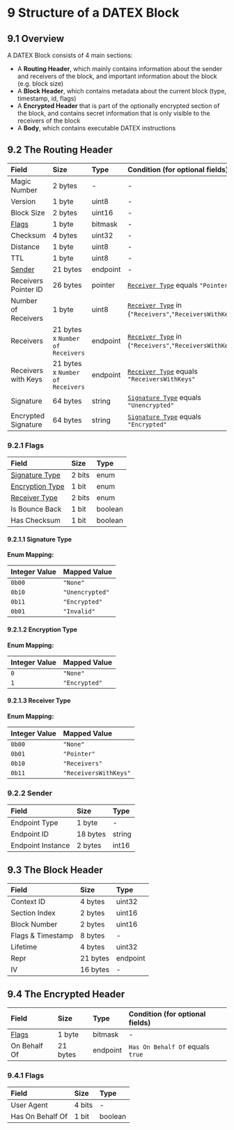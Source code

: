 # 9 Structure of a DATEX Block

## 9.1 Overview

A DATEX Block consists of 4 main sections:

- A **Routing Header**, which mainly contains information about the sender and
  receivers of the block, and important information about the block (e.g. block
  size)
- A **Block Header**, which contains metadata about the current block (type,
  timestamp, id, flags)
- A **Encrypted Header** that is part of the optionally encrypted section of the
  block, and contains secret information that is only visible to the receivers
  of the block
- A **Body**, which contains executable DATEX instructions

<DXBProtocolViewer speck="./assets/structures/dxb.json"></DXBProtocolViewer>

## 9.2 The Routing Header

<speck-table level="2" file="./assets/structures/dxb.json" section="Routing Header">

| Field                            | Size                             | Type     | Condition (for optional fields)                                                           |
| :------------------------------- | :------------------------------- | :------- | :---------------------------------------------------------------------------------------- |
| Magic Number                     | 2 bytes                          | -        | -                                                                                         |
| Version                          | 1 byte                           | uint8    | -                                                                                         |
| Block Size                       | 2 bytes                          | uint16   | -                                                                                         |
| [Flags](#routing-header-flags)   | 1 byte                           | bitmask  | -                                                                                         |
| Checksum                         | 4 bytes                          | uint32   | -                                                                                         |
| Distance                         | 1 byte                           | uint8    | -                                                                                         |
| TTL                              | 1 byte                           | uint8    | -                                                                                         |
| [Sender](#routing-header-sender) | 21 bytes                         | endpoint | -                                                                                         |
| Receivers Pointer ID             | 26 bytes                         | pointer  | [`Receiver Type`](#routing-header-receiver-type) equals `"Pointer"`                       |
| Number of Receivers              | 1 byte                           | uint8    | [`Receiver Type`](#routing-header-receiver-type) in (`"Receivers"`,`"ReceiversWithKeys"`) |
| Receivers                        | 21 bytes x `Number of Receivers` | endpoint | [`Receiver Type`](#routing-header-receiver-type) in (`"Receivers"`,`"ReceiversWithKeys"`) |
| Receivers with Keys              | 21 bytes x `Number of Receivers` | endpoint | [`Receiver Type`](#routing-header-receiver-type) equals `"ReceiversWithKeys"`             |
| Signature                        | 64 bytes                         | string   | [`Signature Type`](#routing-header-signature-type) equals `"Unencrypted"`                 |
| Encrypted Signature              | 64 bytes                         | string   | [`Signature Type`](#routing-header-signature-type) equals `"Encrypted"`                   |

<a id="routing-header-flags"></a>

### 9.2.1 Flags

| Field                                              | Size   | Type    |
| :------------------------------------------------- | :----- | :------ |
| [Signature Type](#routing-header-signature-type)   | 2 bits | enum    |
| [Encryption Type](#routing-header-encryption-type) | 1 bit  | enum    |
| [Receiver Type](#routing-header-receiver-type)     | 2 bits | enum    |
| Is Bounce Back                                     | 1 bit  | boolean |
| Has Checksum                                       | 1 bit  | boolean |

<a id="routing-header-signature-type"></a>

#### 9.2.1.1 Signature Type

**Enum Mapping:**

| Integer Value | Mapped Value    |
| :------------ | :-------------- |
| `0b00`        | `"None"`        |
| `0b10`        | `"Unencrypted"` |
| `0b11`        | `"Encrypted"`   |
| `0b01`        | `"Invalid"`     |

<a id="routing-header-encryption-type"></a>

#### 9.2.1.2 Encryption Type

**Enum Mapping:**

| Integer Value | Mapped Value  |
| :------------ | :------------ |
| `0`           | `"None"`      |
| `1`           | `"Encrypted"` |

<a id="routing-header-receiver-type"></a>

#### 9.2.1.3 Receiver Type

**Enum Mapping:**

| Integer Value | Mapped Value          |
| :------------ | :-------------------- |
| `0b00`        | `"None"`              |
| `0b01`        | `"Pointer"`           |
| `0b10`        | `"Receivers"`         |
| `0b11`        | `"ReceiversWithKeys"` |

<a id="routing-header-sender"></a>

### 9.2.2 Sender

| Field             | Size     | Type   |
| :---------------- | :------- | :----- |
| Endpoint Type     | 1 byte   | -      |
| Endpoint ID       | 18 bytes | string |
| Endpoint Instance | 2 bytes  | int16  |

</speck-table>

## 9.3 The Block Header

<speck-table level="2" file="./assets/structures/dxb.json" section="Block Header">

| Field             | Size     | Type     |
| :---------------- | :------- | :------- |
| Context ID        | 4 bytes  | uint32   |
| Section Index     | 2 bytes  | uint16   |
| Block Number      | 2 bytes  | uint16   |
| Flags & Timestamp | 8 bytes  | -        |
| Lifetime          | 4 bytes  | uint32   |
| Repr              | 21 bytes | endpoint |
| IV                | 16 bytes | -        |

</speck-table>

## 9.4 The Encrypted Header

<speck-table level="2" file="./assets/structures/dxb.json" section="Encrypted Header">

| Field                            | Size     | Type     | Condition (for optional fields)  |
| :------------------------------- | :------- | :------- | :------------------------------- |
| [Flags](#encrypted-header-flags) | 1 byte   | bitmask  | -                                |
| On Behalf Of                     | 21 bytes | endpoint | `Has On Behalf Of` equals `true` |

<a id="encrypted-header-flags"></a>

### 9.4.1 Flags

| Field            | Size   | Type    |
| :--------------- | :----- | :------ |
| User Agent       | 4 bits | -       |
| Has On Behalf Of | 1 bit  | boolean |

</speck-table>
